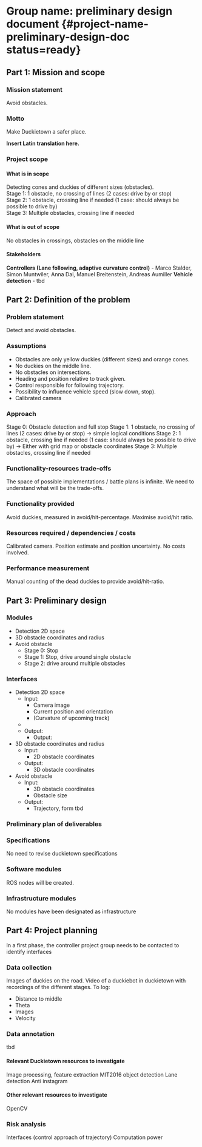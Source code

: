 #  Group name: preliminary design document {#project-name-preliminary-design-doc status=ready}

<!-- EXAMPLE COMMENT
-->

## Part 1: Mission and scope

### Mission statement

Avoid obstacles. 

### Motto

Make Duckietown a safer place.

<div class='check' markdown="1">

<b>Insert Latin translation here.</b>

</div>

### Project scope

#### What is in scope

Detecting cones and duckies of different sizes (obstacles). <br>
Stage 1: 1 obstacle, no crossing of lines (2 cases: drive by or stop)<br>
Stage 2: 1 obstacle, crossing line if needed (1 case: should always be possible to drive by)<br>
Stage 3: Multiple obstacles, crossing line if needed <br>


#### What is out of scope

No obstacles in crossings, obstacles on the middle line 

#### Stakeholders

<b>Controllers (Lane following, adaptive curvature control)</b> - Marco Stalder, Simon Muntwiler, Anna Dai, Manuel Breitenstein, Andreas Aumiller
<b>Vehicle detection</b> - tbd



## Part 2: Definition of the problem

### Problem statement

Detect and avoid obstacles. 


### Assumptions
<ul>
	<li>Obstacles are only yellow duckies (different sizes) and orange cones. </li>
	<li>No duckies on the middle line. </li>
	<li>No obstacles on intersections.  </li>
	<li>Heading and position relative to track given.  </li>
	<li>Control responsible for following trajectory.  </li>
	<li>Possibility to influence vehicle speed (slow down, stop). </li>
	<li>Calibrated camera </li>
</ul>

### Approach

Stage 0: Obstacle detection and full stop
Stage 1: 1 obstacle, no crossing of lines (2 cases: drive by or stop)
→ simple logical conditions
Stage 2: 1 obstacle, crossing line if needed (1 case: should always be possible to drive by)
→ Either with grid map or obstacle coordinates
Stage 3: Multiple obstacles, crossing line if needed 

### Functionality-resources trade-offs

The space of possible implementations / battle plans is infinite.
We need to understand what will be the trade-offs.

### Functionality provided

Avoid duckies, measured in avoid/hit-percentage. Maximise avoid/hit ratio. 

### Resources required / dependencies / costs

Calibrated camera.
Position estimate and position uncertainty.
No costs involved.


### Performance measurement

Manual counting of the dead duckies to provide avoid/hit-ratio.

## Part 3: Preliminary design

### Modules
<ul>
	<li>Detection 2D space</li>
	<li>3D obstacle coordinates and radius</li>
	<li>Avoid obstacle
		<ul>
			<li>Stage 0: Stop</li>
			<li>Stage 1: Stop, drive around single obstacle</li>
			<li>Stage 2: drive around multiple obstacles</li>
		</ul>
	</li>
</ul>


### Interfaces
<ul>
	<li>Detection 2D space
		<ul>
			<li>Input:
				<ul>
					<li>Camera image</li>
					<li>Current position and orientation</li>
					<li>(Curvature of upcoming track)</li>
				</ul>
			<li>
			<li>Output:
				<ul>
					<li>Output: </li>
				</ul>
			</li>
		</ul>
	</li>
	<li>3D obstacle coordinates and radius
		<ul>
			<li>Input:
				<ul>
					<li>2D obstacle coordinates</li>
				</ul>
			</li>
			<li>Output:
				<ul>
					<li>3D obstacle coordinates</li>
				</ul>
			</li>
		</ul>
	</li>
	<li>Avoid obstacle
		<ul>
			<li>Input:
				<ul>
					<li>3D obstacle coordinates</li>
					<li>Obstacle size</li>
				</ul>
			</li>
			<li>Output:
				<ul>
					<li>Trajectory, form tbd</li>
				</ul>
			</li>
		</ul>
	</li>
</ul>

### Preliminary plan of deliverables


### Specifications

No need to revise duckietown specifications

### Software modules

ROS nodes will be created.

### Infrastructure modules

No modules have been designated as infrastructure

## Part 4: Project planning

In a first phase, the controller project group needs to be contacted to identify interfaces

### Data collection

Images of duckies on the road.
Video of a duckiebot in duckietown with recordings of the different stages.
To log:
<ul>
	<li>Distance to middle</li>
	<li>Theta</li>
	<li>Images</li>
	<li>Velocity</li>
</ul>


### Data annotation

tbd

#### Relevant Duckietown resources to investigate
Image processing, feature extraction
MIT2016 object detection
Lane detection
Anti instagram


#### Other relevant resources to investigate
OpenCV

### Risk analysis
Interfaces (control approach of trajectory)
Computation power

